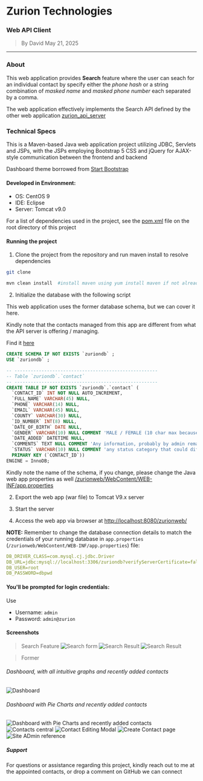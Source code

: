 # Zurion Technologies
### Web API Client
> By David May 21, 2025
____

### About
This web application provides __Search__ feature where the user can seach for an individual contact by specify either the _phone hash_ 
or a string combination of _masked name_ and _masked phone number_ each separated by a comma.


The web application effectively implements the Search API defined by the other web application [zurion_api_server](https://github.com/david-matu/zurion_api_server)

### Technical Specs
This is a Maven-based Java web application project utilizing JDBC, Servlets and JSPs, with the JSPs employing Bootstrap 5 CSS 
and jQuery for AJAX-style communication between the frontend and backend

Dashboard theme borrowed from [Start Bootstrap](https://startbootstrap.com/template/sb-admin)

#### Developed in Environment:
* OS: CentOS 9
* IDE: Eclipse
* Server: Tomcat v9.0

For a list of dependencies used in the project, see the [pom.xml](./pom.xml) file on the root directory of this project

#### Running the project
1. Clone the project from the repository and run maven install to resolve dependencies
```sh
git clone

mvn clean install  #install maven using yum install maven if not already installed
```


2. Initialize the database with the following script

This web application uses the former database schema, but we can cover it here. 

Kindly note that the contacts managed from this app are different from what the API server is offering / managing. 

Find it [here](./zurion_init_script.sql)

```sql
CREATE SCHEMA IF NOT EXISTS `zuriondb` ;
USE `zuriondb` ;

-- -----------------------------------------------------
-- Table `zuriondb`.`contact`
-- -----------------------------------------------------
CREATE TABLE IF NOT EXISTS `zuriondb`.`contact` (
  `CONTACT_ID` INT NOT NULL AUTO_INCREMENT,
  `FULL_NAME` VARCHAR(45) NULL,
  `PHONE` VARCHAR(14) NULL,
  `EMAIL` VARCHAR(45) NULL,
  `COUNTY` VARCHAR(30) NULL,
  `ID_NUMBER` INT(8) NULL,
  `DATE_OF_BIRTH` DATE NULL,
  `GENDER` VARCHAR(10) NULL COMMENT 'MALE / FEMALE (10 char max because of other variations of self identification that could be factored in)',
  `DATE_ADDED` DATETIME NULL,
  `COMMENTS` TEXT NULL COMMENT 'Any information, probably by admin remarking this contact',
  `STATUS` VARCHAR(10) NULL COMMENT 'any status category that could differentiate this contact from normal management workflows e.g. ACTIVE (default), UNSUBSCRIBED etc. If you are reviewing this, visualizing and designing systems is my special talent and success factor, Thank',
  PRIMARY KEY (`CONTACT_ID`))
ENGINE = InnoDB;
```

Kindly note the name of the schema, if you change, please change the Java web app properties as well [/zurionweb/WebContent/WEB-INF/app.properties](./WebContent/WEB-INF/app.properties)

2. Export the web app (war file) to Tomcat V9.x server

3. Start the server

4. Access the web app via browser at [http://localhost:8080/zurionweb/](http://localhost:8080/zurionweb/)

__NOTE:__ Remember to change the database connection details to match the credentials of your running database in `app.properties` (`/zurionweb/WebContent/WEB-INF/app.properties`) file:

```yaml
DB_DRIVER_CLASS=com.mysql.cj.jdbc.Driver
DB_URL=jdbc:mysql://localhost:3306/zuriondb?verifyServerCertificate=false&useSSL=true&requireSSL=true
DB_USER=root
DB_PASSWORD=dbpwd
```

#### You'll be prompted for login credentials:
Use  

- Username: `admin`
- Password: `admin@zurion`


#### Screenshots
> Search Feature
![Search form](/screenshots/Zurion_Client_Search_Individual.png "Search Form, conventionally placed on the navbar")
![Search Result](/screenshots/Zurion_Client_Search_Results_Individual.png "Search results for phone hash or masked name and masked phone")
![Search Result](/screenshots/Zurion_Client_Search_Results_Company.png "Search results for a specified company")

> Former
###### Dashboard, with all intuitive graphs and recently added contacts
![Dashboard](/screenshots/A.png "Dashboard, with all intuitive graphs and recently added contacts")
###### Dashboard with Pie Charts and recently added contacts
![Dashboard with Pie Charts and recently added contacts](/screenshots/B.png "Dashboard with Pie Charts and recently added contacts")
![Contacts central](/screenshots/C.png "Page containing Table of Contacts")
![Contact Editing Modal](/screenshots/D.png "Friendly and accessible modal for fast editing  / modifying contacts")
![Create Contact page](/screenshots/E.png "New contact creation page")
![Site ADmin reference](/screenshots/F.png "Discovery of internal urls")


##### Support
For questions or assistance regarding this project, kindly reach out to me at the appointed contacts, or drop a comment on GitHub we can connect

